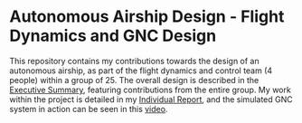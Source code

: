 # Autonomous Airship Design - Flight Dynamics and GNC Design
This repository contains my contributions towards the design of an autonomous airship, as part of the flight dynamics and control team (4 people) within a group of 25. The overall design is described in the [Executive Summary](https://github.com/alexpopov1/autonomous-airship-GNC/blob/main/Autonomous%20Airship%20Executive%20Summary.pdf), featuring contributions from the entire group. My work within the project is detailed in my [Individual Report](https://github.com/alexpopov1/autonomous-airship-GNC/blob/main/GDP%20Individual%20Report.pdf), and the simulated GNC system in action can be seen in this [video](https://github.com/alexpopov1/autonomous-airship-GNC/blob/main/GNC%20Simulation.mp4).
